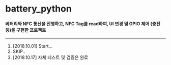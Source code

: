 # battery_python
#### 베터리와 NFC 통신을 진행하고, NFC Tag를 read하여, UI 변경 및 GPIO 제어 (충전 등)을 구현한 프로젝트
***
1. [2018.10.01] Start...
2. SKIP..
3. [2018.10.17] 자체 테스트 및 검증은 완료 